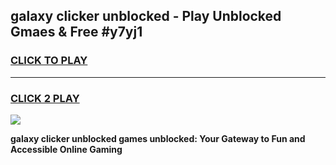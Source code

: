 
## galaxy clicker unblocked - Play Unblocked Gmaes & Free #y7yj1
<h3>
<a href="https://news.freeplayer.one?title=galaxy_clicker_unblocked&ref=03M">CLICK TO PLAY</a></h3>
<hr>

<h3>
<a href="https://news.freeplayer.one?title=galaxy_clicker_unblocked&ref=03M">CLICK 2 PLAY</a>
  
</h3>

<a href="https://news.freeplayer.one?title=galaxy_clicker_unblocked&ref=03M"><img src="https://clearcache.store/games.png"></a>


**galaxy clicker unblocked games unblocked: Your Gateway to Fun and Accessible Online Gaming**

